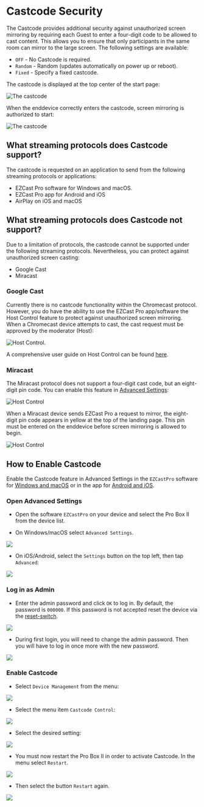 # Castcode Security

The Castcode provides additional security against unauthorized screen mirroring by requiring each Guest to enter a four-digit code to be allowed to cast content. This allows you to ensure that only participants in the same room can mirror to the large screen. The following settings are available:

* `OFF` - No Castcode is required.
* `Random` - Random (updates automatically on power up or reboot).
* `Fixed` - Specify a fixed castcode.

The castcode is displayed at the top center of the start page:

![The castcode](/assets/img/B10_Castcode.png)

When the enddevice correctly enters the castcode, screen mirroring is authorized to start:

![The castcode](/assets/img/Enddevice_MiracastPin.png)

## What streaming protocols does Castcode support?

The castcode is requested on an application to send from the following streaming protocols or applications:

* EZCast Pro software for Windows and macOS.
* EZCast Pro app for Android and iOS
* AirPlay on iOS and macOS

## What streaming protocols does Castcode not support?

Due to a limitation of protocols, the castcode cannot be supported under the following streaming protocols. Nevertheless, you can protect against unauthorized screen casting:

* Google Cast
* Miracast

### Google Cast

Currently there is no castcode functionality within the Chromecast protocol. However, you do have the ability to use the EZCast Pro app/software the Host Control feature to protect against unauthorized screen mirroring. When a Chromecast device attempts to cast, the cast request must be approved by the moderator (Host):

![Host Control](/assets/img/AppHostKontrolle.png).

A comprehensive user guide on Host Control can be found [here](ezcastproapp.md#host-control).

### Miracast

The Miracast protocol does not support a four-digit cast code, but an eight-digit pin code. You can enable this feature in [Advanced Settings](adv.settings.md#Miracast):

![Host Control](/assets/img/Miracast.png)

When a Miracast device sends EZCast Pro a request to mirror, the eight-digit pin code appears in yellow at the top of the landing page. This pin must be entered on the enddevice before screen mirroring is allowed to begin.

![Host Control](/assets/img/ProIIDongle_MiracastPin.png)

## How to Enable Castcode

Enable the Castcode feature in Advanced Settings in the `EZCastPro` software for [Windows and macOS](quickstart.md#InstallSoftware) or in the app for [Android and iOS](quickstart.md#InstallApp).

### Open Advanced Settings

* Open the software `EZCastPro` on your device and select the Pro Box II from the device list.

* On Windows/macOS select `Advanced Settings`.

![](/assets/img/ProII-Win-App-Advanced-Settings.png)

* On iOS/Android, select the `Settings` button on the top left, then tap `Advanced`:

![](/assets/img/iOS_adv-settings.png)

### Log in as Admin

* Enter the admin password and click `OK` to log in. By default, the password is `000000`. If this password is not accepted reset the device via the [reset-switch](reset.md#reset-per-reset-switch).

![](/assets/img/EZCastII_Login.png)

* During first login, you will need to change the admin password. Then you will have to log in once more with the new password.

![](/assets/img/new_password.png)

### Enable Castcode

* Select `Device Management` from the menu:

![](/assets/img/ezcastpro.II.select.devicemanagement.png)

* Select the menu item `Castcode Control`:

![](/assets/img/ezcastpro.II.devicemanagement.castcode.png)

* Select the desired setting:

![](/assets/img/ezcastpro.II.select.castcode.png)

* You must now restart the Pro Box II in order to activate Castcode. In the menu select `Restart`.

![](/assets/img/prostickII_menu.restart.png)

* Then select the button `Restart` again.

![](/assets/img/restart.jpg)